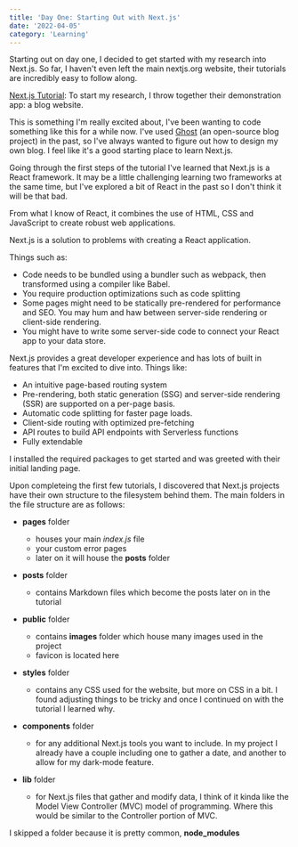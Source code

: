```yaml
---
title: 'Day One: Starting Out with Next.js'
date: '2022-04-05'
category: 'Learning'
---
```


Starting out on day one, I decided to get started with my research into Next.js. So far, I haven't even left the main nextjs.org website, their tutorials are incredibly easy to follow along. 


[Next.js Tutorial](https://nextjs.org/learn/basics/create-nextjs-app): To start my research, I throw together their demonstration app: a blog website.


This is something I'm really excited about, I've been wanting to code something like this for a while now. I've used [Ghost](https://ghost.org/) (an open-source blog project) in the past, so I've always wanted to figure out how to design my own blog. I feel like it's a good starting place to learn Next.js.

Going through the first steps of the tutorial I've learned that Next.js is a React framework. It may be a little challenging learning two frameworks at the same time, but I've explored a bit of React in the past so I don't think it will be that bad. 

From what I know of React, it combines the use of HTML, CSS and JavaScript to create robust web applications. 

Next.js is a solution to problems with creating a React application.

Things such as:
- Code needs to be bundled using a bundler such as webpack, then transformed using a compiler like Babel. 
- You require production optimizations such as code splitting
- Some pages might need to be statically pre-rendered for performance and SEO. You may hum and haw between server-side rendering or client-side rendering. 
- You might have to write some server-side code to connect your React app to your data store.

Next.js provides a great developer experience and has lots of built in features that I'm excited to dive into. Things like:
- An intuitive page-based routing system
- Pre-rendering, both static generation (SSG) and server-side rendering (SSR) are supported on a per-page basis.
- Automatic code splitting for faster page loads. 
- Client-side routing with optimized pre-fetching
- API routes to build API endpoints with Serverless functions
- Fully extendable

I installed the required packages to get started and was greeted with their initial landing page. 

Upon completeing the first few tutorials, I discovered that Next.js projects have their own structure to the filesystem behind them. 
The main folders in the file structure are as follows: 
- **pages** folder
  - houses your main *index.js* file
  - your custom error pages
  - later on it will house the **posts** folder 

- **posts** folder 
  - contains Markdown files which become the posts later on in the tutorial

- **public** folder 
  - contains **images** folder which house many images used in the project
  - favicon is located here

- **styles** folder
  - contains any CSS used for the website, but more on CSS in a bit. I found adjusting things to be tricky and once I continued on with the tutorial I learned why. 

- **components** folder 
  - for any additional Next.js tools you want to include. In my project I already have a couple including one to gather a date, and another to allow for my dark-mode feature.

- **lib** folder 
  - for Next.js files that gather and modify data, I think of it kinda like the Model View Controller (MVC) model of programming. Where this would be similar to the Controller portion of MVC. 

I skipped a folder because it is pretty common,  **node_modules**

